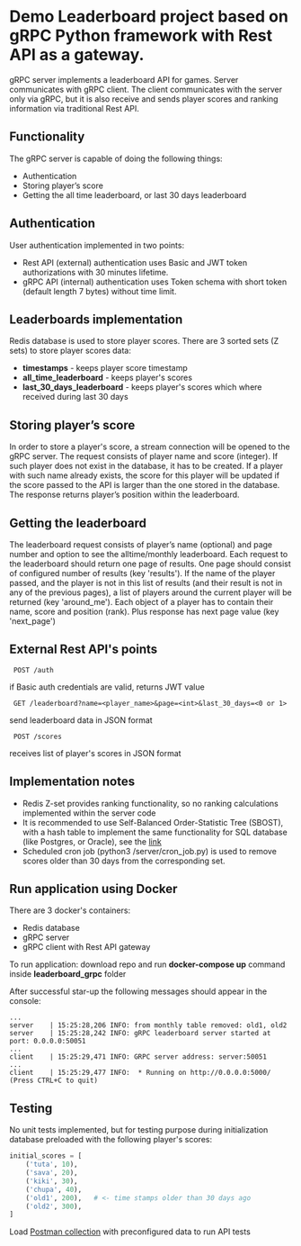 # Demo Leaderboard project based on gRPC Python framework with Rest API as a gateway.
gRPC server implements a leaderboard API for games. Server communicates with gRPC client. The client communicates with the server only via ​gRPC, but it is also receive and sends player scores and ranking information via traditional Rest API.

## Functionality
The gRPC server is capable of doing the following things:
- Authentication
- Storing player’s score
- Getting the all time leaderboard, or last 30 days leaderboard

## Authentication 
User authentication implemented in two points: 
- Rest API (external) authentication uses Basic and JWT token authorizations with 30 minutes lifetime.
- gRPC API (internal) authentication uses Token schema with short token (default length 7 bytes) without time limit.

## Leaderboards implementation
Redis database is used to store player scores. There are 3 sorted sets (Z sets) to store player scores data:
- **timestamps** - keeps player score timestamp
- **all_time_leaderboard** - keeps player's scores
- **last_30_days_leaderboard** - keeps player's scores which where received during last 30 days

## Storing player’s score
In order to store a player's score, a stream connection will be opened to the gRPC server.
The request consists of player name and score (integer). If such player does not exist in the database, it has to be created. If a
player with such name already exists, the score for this player will be updated if the
score​ passed to the API​ is larger​ than the one stored in the database. The response returns player’s position within the leaderboard.

## Getting the leaderboard
The leaderboard request consists of player’s name (optional) and page number and option to see the alltime/monthly leaderboard. Each request to the leaderboard should return one page of
results. One page should consist of configured number of results (key 'results').
If the name of the player passed, and the player is not in this list of results (and their result
is not in any of the previous pages), a list of players around the current player will be
returned (key 'around_me'). Each object of a player has to contain their name, score and position (rank).
Plus response has next page value (key 'next_page')

## External Rest API's points
```text
​ POST /auth
```
if Basic auth credentials are valid, returns JWT value
```text
 GET /leaderboard?name=<player_name>&page=<int>&last_30_days=<0 or 1>
```
send leaderboard data in JSON format
```text
 POST /scores
```
receives list of player's scores in JSON format

##  Implementation notes
 - Redis Z-set provides ranking functionality, so no ranking calculations implemented within the server code
 - It is recommended to use Self-Balanced Order-Statistic Tree (SBOST), with a hash table to implement the same functionality for SQL database (like Postgres, or Oracle), see the [link](https://www.hindawi.com/journals/ijcgt/2018/3234873/)
 - Scheduled cron job (python3 /server/cron_job.py) is used to remove scores older than 30 days from the corresponding set.

## Run application using Docker
There are 3 docker's containers:
- Redis database
- gRPC server
- gRPC client with Rest API gateway

To run application: download repo and run **docker-compose up** command inside **leaderboard_grpc** folder

After successful star-up the following messages should appear in the console:
```text
...
server    | 15:25:28,206 INFO: from monthly table removed: old1, old2
server    | 15:25:28,242 INFO: gRPC leaderboard server started at port: 0.0.0.0:50051
...
client    | 15:25:29,471 INFO: GRPC server address: server:50051
...
client    | 15:25:29,477 INFO:  * Running on http://0.0.0.0:5000/ (Press CTRL+C to quit)

```

## Testing
No unit tests implemented, but for testing purpose during initialization database preloaded with the following player's scores:
```python
initial_scores = [
    ('tuta', 10),
    ('sava', 20),
    ('kiki', 30),
    ('chupa', 40),
    ('old1', 200),   # <- time stamps older than 30 days ago
    ('old2', 300),
]
```
Load [Postman collection](https://www.getpostman.com/collections/6ced8f0d843f04a4635c) with preconfigured data to run API tests
